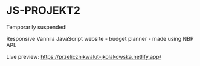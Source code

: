 # JS-PROJEKT2

Temporarily suspended!

Responsive Vannila JavaScript website - budget planner - made using NBP API.

Live preview: https://przelicznikwalut-jkolakowska.netlify.app/
